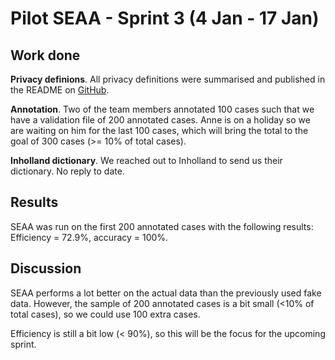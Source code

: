 # Pilot SEAA - Sprint 3 (4 Jan - 17 Jan)

## Work done

**Privacy definions**. All privacy definitions were summarised and published in the README on [GitHub](https://github.com/uashogeschoolutrecht/SEAA).

**Annotation**. Two of the team members annotated 100 cases such that we have a validation file of 200 annotated cases. Anne is on a holiday so we are waiting on him for the last 100 cases, which will bring the total to the goal of 300 cases (>= 10% of total cases).

**Inholland dictionary**. We reached out to Inholland to send us their dictionary. No reply to date.

## Results

SEAA was run on the first 200 annotated cases with the following results:
Efficiency = 72.9%, accuracy = 100%.

## Discussion

SEAA performs a lot better on the actual data than the previously used fake data. However, the sample of 200 annotated cases is a bit small (<10% of total cases), so we could use 100 extra cases.

Efficiency is still a bit low (< 90%), so this will be the focus for the upcoming sprint.
